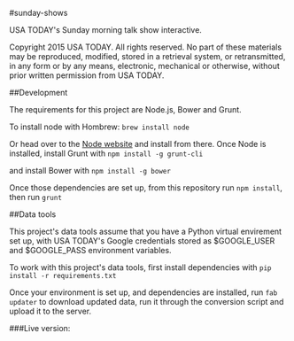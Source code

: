 #sunday-shows

USA TODAY's Sunday morning talk show interactive.


Copyright 2015 USA TODAY. All rights reserved. No part of these materials may be reproduced, modified, stored in a retrieval system, or retransmitted, in any form or by any means, electronic, mechanical or otherwise, without prior written permission from USA TODAY.

##Development

The requirements for this project are Node.js, Bower and Grunt. 

To install node with Hombrew:
`brew install node`

Or head over to the [Node website](http://nodejs.org/) and install from there.
Once Node is installed, install Grunt with
`npm install -g grunt-cli`

and install Bower with 
`npm install -g bower`

Once those dependencies are set up, from this repository run `npm install`, then run `grunt`


##Data tools

This project's data tools assume that you have a Python virtual envirement set up, with USA TODAY's Google credentials stored as $GOOGLE_USER and $GOOGLE_PASS environment variables.

To work with this project's data tools, first install dependencies with `pip install -r requirements.txt`

Once your environment is set up, and dependencies are installed, run `fab updater` to download updated data, run it through the conversion script and upload it to the server.

###Live version:
